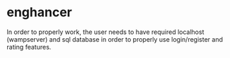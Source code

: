 # enghancer

In order to properly work, the user needs to have required localhost (wampserver) and sql database in order to properly use login/register and rating features.

